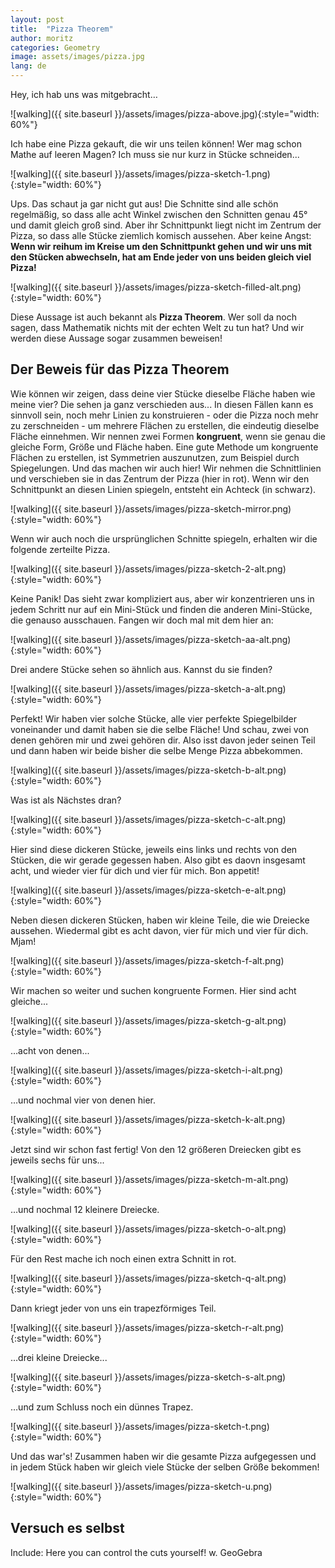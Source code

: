 ```yaml
---
layout: post
title:  "Pizza Theorem"
author: moritz
categories: Geometry
image: assets/images/pizza.jpg
lang: de
---
```

Hey, ich hab uns was mitgebracht…

![walking]({{ site.baseurl }}/assets/images/pizza-above.jpg){:style="width: 60%"}

Ich habe eine Pizza gekauft, die wir uns teilen können! Wer mag schon Mathe auf leeren Magen? Ich muss sie nur kurz in Stücke schneiden...

![walking]({{ site.baseurl }}/assets/images/pizza-sketch-1.png){:style="width: 60%"}

Ups. Das schaut ja gar nicht gut aus! Die Schnitte sind alle schön regelmäßig, so dass alle acht Winkel zwischen den Schnitten genau 45° und damit gleich groß sind. Aber ihr Schnittpunkt liegt nicht im Zentrum der Pizza, so dass alle Stücke ziemlich komisch aussehen. Aber keine Angst: **Wenn wir reihum im Kreise um den Schnittpunkt gehen und wir uns mit den Stücken abwechseln, hat am Ende jeder von uns beiden gleich viel Pizza!**

![walking]({{ site.baseurl }}/assets/images/pizza-sketch-filled-alt.png){:style="width: 60%"}

Diese Aussage ist auch bekannt als **Pizza Theorem**. Wer soll da noch sagen, dass Mathematik nichts mit der echten Welt zu tun hat? Und wir werden diese Aussage sogar zusammen beweisen!

## Der Beweis für das Pizza Theorem

Wie können wir zeigen, dass deine vier Stücke dieselbe Fläche haben wie meine vier? Die sehen ja ganz verschieden aus... In diesen Fällen kann es sinnvoll sein, noch mehr Linien zu konstruieren - oder die Pizza noch mehr zu zerschneiden - um mehrere Flächen zu erstellen, die eindeutig dieselbe Fläche einnehmen. Wir nennen zwei Formen **kongruent**, wenn sie genau die gleiche Form, Größe und Fläche haben. Eine gute Methode um kongruente Flächen zu erstellen, ist Symmetrien auszunutzen, zum Beispiel durch Spiegelungen. Und das machen wir auch hier! Wir nehmen die Schnittlinien und verschieben sie in das Zentrum der Pizza (hier in rot). Wenn wir den Schnittpunkt an diesen Linien spiegeln, entsteht ein Achteck (in schwarz).

![walking]({{ site.baseurl }}/assets/images/pizza-sketch-mirror.png){:style="width: 60%"}

Wenn wir auch noch die ursprünglichen Schnitte spiegeln, erhalten wir die folgende zerteilte Pizza.

![walking]({{ site.baseurl }}/assets/images/pizza-sketch-2-alt.png){:style="width: 60%"}

Keine Panik! Das sieht zwar kompliziert aus, aber wir konzentrieren uns in jedem Schritt nur auf ein Mini-Stück und finden die anderen Mini-Stücke, die genauso ausschauen. Fangen wir doch mal mit dem hier an:

![walking]({{ site.baseurl }}/assets/images/pizza-sketch-aa-alt.png){:style="width: 60%"}

Drei andere Stücke sehen so ähnlich aus. Kannst du sie finden?

![walking]({{ site.baseurl }}/assets/images/pizza-sketch-a-alt.png){:style="width: 60%"}

Perfekt! Wir haben vier solche Stücke, alle vier perfekte Spiegelbilder voneinander und damit haben sie die selbe Fläche! Und schau, zwei von denen gehören mir und zwei gehören dir. Also isst davon jeder seinen Teil und dann haben wir beide bisher die selbe Menge Pizza abbekommen.

![walking]({{ site.baseurl }}/assets/images/pizza-sketch-b-alt.png){:style="width: 60%"}

Was ist als Nächstes dran?

![walking]({{ site.baseurl }}/assets/images/pizza-sketch-c-alt.png){:style="width: 60%"}

Hier sind diese dickeren Stücke, jeweils eins links und rechts von den Stücken, die wir gerade gegessen haben. Also gibt es daovn insgesamt acht, und wieder vier für dich und vier für mich. Bon appetit!

![walking]({{ site.baseurl }}/assets/images/pizza-sketch-e-alt.png){:style="width: 60%"}

Neben diesen dickeren Stücken, haben wir kleine Teile, die wie Dreiecke aussehen. Wiedermal gibt es acht davon, vier für mich und vier für dich. Mjam!

![walking]({{ site.baseurl }}/assets/images/pizza-sketch-f-alt.png){:style="width: 60%"}

Wir machen so weiter und suchen kongruente Formen. Hier sind acht gleiche...

![walking]({{ site.baseurl }}/assets/images/pizza-sketch-g-alt.png){:style="width: 60%"}

…acht von denen...

![walking]({{ site.baseurl }}/assets/images/pizza-sketch-i-alt.png){:style="width: 60%"}

…und nochmal vier von denen hier.

![walking]({{ site.baseurl }}/assets/images/pizza-sketch-k-alt.png){:style="width: 60%"}

Jetzt sind wir schon fast fertig! Von den 12 größeren Dreiecken gibt es jeweils sechs für uns...

![walking]({{ site.baseurl }}/assets/images/pizza-sketch-m-alt.png){:style="width: 60%"}

…und nochmal 12 kleinere Dreiecke.

![walking]({{ site.baseurl }}/assets/images/pizza-sketch-o-alt.png){:style="width: 60%"}

Für den Rest mache ich noch einen extra Schnitt in rot.

![walking]({{ site.baseurl }}/assets/images/pizza-sketch-q-alt.png){:style="width: 60%"}

Dann kriegt jeder von uns ein trapezförmiges Teil.

![walking]({{ site.baseurl }}/assets/images/pizza-sketch-r-alt.png){:style="width: 60%"}

…drei kleine Dreiecke...

![walking]({{ site.baseurl }}/assets/images/pizza-sketch-s-alt.png){:style="width: 60%"}

…und zum Schluss noch ein dünnes Trapez.

![walking]({{ site.baseurl }}/assets/images/pizza-sketch-t.png){:style="width: 60%"}

Und das war's! Zusammen haben wir die gesamte Pizza aufgegessen und in jedem Stück haben wir gleich viele Stücke der selben Größe bekommen!

![walking]({{ site.baseurl }}/assets/images/pizza-sketch-u.png){:style="width: 60%"}

## Versuch es selbst
Include: Here you can control the cuts yourself! w. GeoGebra